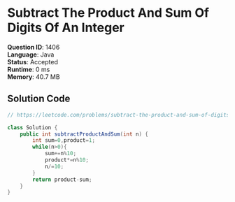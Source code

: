 # Subtract The Product And Sum Of Digits Of An Integer

**Question ID**: 1406  
**Language**: Java  
**Status**: Accepted  
**Runtime**: 0 ms  
**Memory**: 40.7 MB  

## Solution Code
```java
// https://leetcode.com/problems/subtract-the-product-and-sum-of-digits-of-an-integer

class Solution {
    public int subtractProductAndSum(int n) {
        int sum=0,product=1;
        while(n>0){
            sum+=n%10;
            product*=n%10;
            n/=10;
        }        
        return product-sum;
    }
}
```
